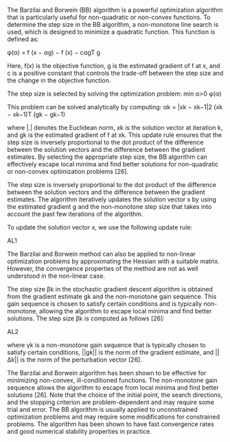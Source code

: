 The Barzilai and Borwein (BB) algorithm is a powerful optimization algorithm that is particularly useful for non-quadratic or non-convex functions. To determine the step size in the BB algorithm, a non-monotone line search is used, which is designed to minimize a quadratic function. This function is defined as:

φ(α) = f (x − αg) − f (x) − cαgT g

Here, f(x) is the objective function, g is the estimated gradient of f at x, and c is a positive constant that controls the trade-off between the step size and the change in the objective function.

The step size is selected by solving the optimization problem:
min α>0 φ(α)

This problem can be solved analytically by computing:
αk = |xk − xk−1|2 (xk − xk−1)T (gk − gk−1)

where |.| denotes the Euclidean norm, xk is the solution vector at iteration k, and gk is the estimated gradient of f at xk. This update rule ensures that the step size is inversely proportional to the dot product of the difference between the solution vectors and the difference between the gradient estimates. By selecting the appropriate step size, the BB algorithm can effectively escape local minima and find better solutions for non-quadratic or non-convex optimization problems [26].

The step size is inversely proportional to the dot product of the difference between the solution vectors and the difference between the gradient estimates. The algorithm iteratively updates the solution vector x by using the estimated gradient g and the non-monotone step size that takes into account the past few iterations of the algorithm.

To update the solution vector x, we use the following update rule:

AL1

The Barzilai and Borwein method can also be applied to non-linear optimization problems by approximating the Hessian with a suitable matrix. However, the convergence properties of the method are not as well understood in the non-linear case.

The step size βk in the stochastic gradient descent algorithm is obtained from the gradient estimate gk and the non-monotone gain sequence. This gain sequence is chosen to satisfy certain conditions and is typically non-monotone, allowing the algorithm to escape local minima and find better solutions. The step size βk is computed as follows [26]:

AL2

where γk is a non-monotone gain sequence that is typically chosen to satisfy certain conditions, ||gk|| is the norm of the gradient estimate, and ||∆k|| is the norm of the perturbation vector [26].

The Barzilai and Borwein algorithm has been shown to be effective for minimizing non-convex, ill-conditioned functions. The non-monotone gain sequence allows the algorithm to escape from local minima and find better solutions [26]. Note that the choice of the initial point, the search directions, and the stopping criterion are problem-dependent and may require some trial and error. The BB algorithm is usually applied to unconstrained optimization problems and may require some modifications for constrained problems. The algorithm has been shown to have fast convergence rates and good numerical stability properties in practice.
